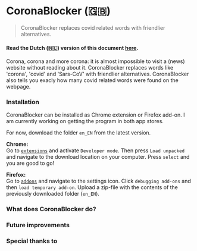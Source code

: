 # CoronaBlocker (:uk:)
>CoronaBlocker replaces covid related words with friendlier alternatives.

#### Read the Dutch (:netherlands:) version of this document [here](/README-nl_NL). 

Corona, corona and more corona: it is almost impossible to visit a (news) website without reading about it. CoronaBlocker replaces words like 'corona', 'covid' and 'Sars-CoV' with friendlier alternatives. CoronaBlocker also tells you exacly how many covid related words were found on the webpage.

### Installation 
CoronaBlocker can be installed as Chrome extension or Firefox add-on. I am currently working on getting the program in both app stores.

For now, download the folder `en_EN` from the latest version.

**Chrome:** <br>
Go to [`extensions`](chrome://extensions/) and activate `Developer mode`. Then press `Load unpacked` and navigate to the download location on your computer. Press `select` and you are good to go!

**Firefox:** <br>
Go to [`addons`](about:addons) and navigate to the settings icon. Click `debugging add-ons` and then `load temporary add-on`. Upload a zip-file with the contents of the previously downloaded folder (`en_EN`).

### What does CoronaBlocker do?

### Future improvements

### Special thanks to
